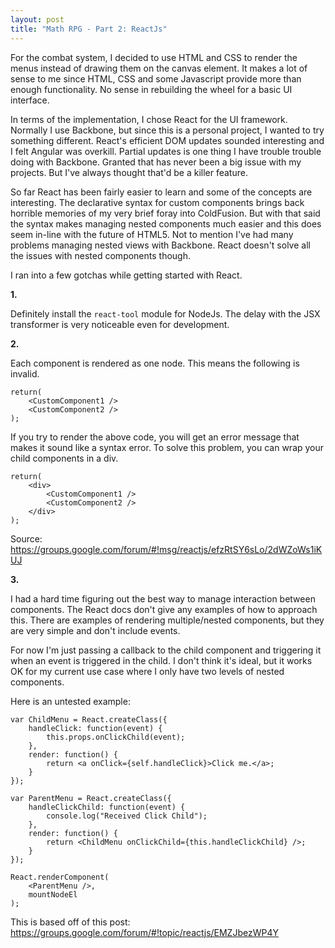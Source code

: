 ```yaml
---
layout: post
title: "Math RPG - Part 2: ReactJs"
---
```


For the combat system, I decided to use HTML and CSS to render the menus instead of drawing them on the canvas element. It makes a lot of sense to me since HTML, CSS and some Javascript provide more than enough functionality. No sense in rebuilding the wheel for a basic UI interface.

In terms of the implementation, I chose React for the UI framework. Normally I use Backbone, but since this is a personal project, I wanted to try something different. React's efficient DOM updates sounded interesting and I felt Angular was overkill. Partial updates is one thing I have trouble trouble doing with Backbone. Granted that has never been a big issue with my projects. But I've always thought that'd be a killer feature.

So far React has been fairly easier to learn and some of the concepts are interesting. The declarative syntax for custom components brings back horrible memories of my very brief foray into ColdFusion. But with that said the syntax makes managing nested components much easier and this does seem in-line with the future of HTML5. Not to mention I've had many problems managing nested views with Backbone. React doesn't solve all the issues with nested components though.

I ran into a few gotchas while getting started with React.

__1.__

Definitely install the `react-tool` module for NodeJs. The delay with the JSX transformer is very noticeable even for development.

__2.__

Each component is rendered as one node. This means the following is invalid.

```
return(
    <CustomComponent1 />
    <CustomComponent2 />
);
```

If you try to render the above code, you will get an error message that makes it sound like a syntax error. To solve this problem, you can wrap your child components in a div.

```
return(
    <div>
        <CustomComponent1 />
        <CustomComponent2 />
    </div>
);
```

Source: <https://groups.google.com/forum/#!msg/reactjs/efzRtSY6sLo/2dWZoWs1iKUJ>

__3.__

I had a hard time figuring out the best way to manage interaction between components. The React docs don't give any examples of how to approach this. There are examples of rendering multiple/nested components, but they are very simple and don't include events.

For now I'm just passing a callback to the child component and triggering it when an event is triggered in the child. I don't think it's ideal, but it works OK for my current use case where I only have two levels of nested components.

Here is an untested example:

```
var ChildMenu = React.createClass({
    handleClick: function(event) {
        this.props.onClickChild(event);
    },
    render: function() {
        return <a onClick={self.handleClick}>Click me.</a>;
    }
});

var ParentMenu = React.createClass({
    handleClickChild: function(event) {
        console.log("Received Click Child");
    },
    render: function() {
        return <ChildMenu onClickChild={this.handleClickChild} />;
    }
});

React.renderComponent(
    <ParentMenu />,
    mountNodeEl
);
```

This is based off of this post: <https://groups.google.com/forum/#!topic/reactjs/EMZJbezWP4Y>

